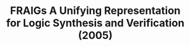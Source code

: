 ---
layout: page
title: FRAIGs A Unifying Representation for Logic Synthesis and Verification (2005)
description: | 
 Simulation and SAT solving are utilized to globally check and merge two functional equivalent nodes. Therefore, it introduces new global area optimization capability for synthesis and verification, but it requires very high runtime for large-scale graphs even with incremental SAT solving.        
importance: 2
category: Logic Synthesis Operators
---